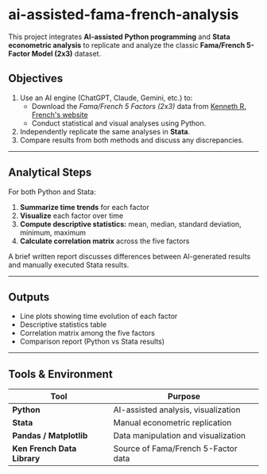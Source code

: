 # ai-assisted-fama-french-analysis
This project integrates **AI-assisted Python programming** and **Stata econometric analysis** to replicate and analyze the classic **Fama/French 5-Factor Model (2x3)** dataset.



##  Objectives

1. Use an AI engine (ChatGPT, Claude, Gemini, etc.) to:
   - Download the *Fama/French 5 Factors (2x3)* data from [Kenneth R. French's website](https://mba.tuck.dartmouth.edu/pages/faculty/ken.french/data_library.html)
   - Conduct statistical and visual analyses using Python.
2. Independently replicate the same analyses in **Stata**.
3. Compare results from both methods and discuss any discrepancies.

---

##  Analytical Steps

For both Python and Stata:

1. **Summarize time trends** for each factor  
2. **Visualize** each factor over time  
3. **Compute descriptive statistics:** mean, median, standard deviation, minimum, maximum  
4. **Calculate correlation matrix** across the five factors  

A brief written report discusses differences between AI-generated results and manually executed Stata results.

---

##  Outputs

- Line plots showing time evolution of each factor  
- Descriptive statistics table  
- Correlation matrix among the five factors  
- Comparison report (Python vs Stata results)

---

##  Tools & Environment

| Tool | Purpose |
|------|----------|
| **Python** | AI-assisted analysis, visualization |
| **Stata** | Manual econometric replication |
| **Pandas / Matplotlib** | Data manipulation and visualization |
| **Ken French Data Library** | Source of Fama/French 5-Factor data |
